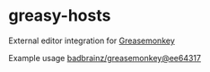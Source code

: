 # greasy-hosts
External editor integration for [Greasemonkey](https://github.com/greasemonkey/greasemonkey)

Example usage [badbrainz/greasemonkey@ee64317](https://github.com/badbrainz/greasemonkey/commit/ee64317501b5f639c4a66b698373b794441e3739)
